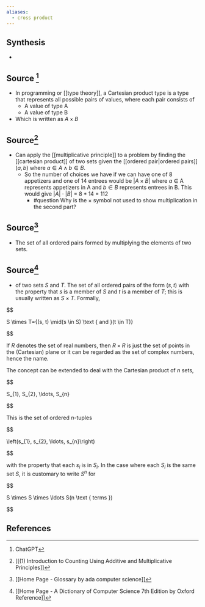 ```yaml
---
aliases:
  - cross product
---
```

## Synthesis
- 
## Source [^1]
- In programming or [[type theory]], a Cartesian product type is a type that represents all possible pairs of values, where each pair consists of
	- A value of type A
	- A value of type B
- Which is written as $A \times B$ 

## Source[^2]
- Can apply the [[multiplicative principle]] to a problem by finding the [[cartesian product]] of two sets given the [[ordered pair|ordered pairs]] $(a,b)$ where  $a \in A \land b \in B$.
	- So the number of choices we have if we can have one of 8 appetizers and one of 14 entrees would be $|A \times B|$ where $a$ $\in$ A represents appetizers in A and $b \in B$ represents entrees in B. This would give $|A|$ $\cdot$ $|B|$ = $8*14$ = $112$ 
		- #question Why is the $\times$ symbol not used to show multiplication in the second part?
## Source[^3]
- The set of all ordered pairs formed by multiplying the elements of two sets.

## Source[^4]
- of two sets $S$ and $T$. The set of all ordered pairs of the form $(s, t)$ with the property that $s$ is a member of $S$ and $t$ is a member of $T$; this is usually written as $S \times T$. Formally,

  

$$

S \times T=\{(s, t) \mid(s \in S) \text { and }(t \in T)\}

$$

  

If $R$ denotes the set of real numbers, then $R \times R$ is just the set of points in the (Cartesian) plane or it can be regarded as the set of complex numbers, hence the name.

  

The concept can be extended to deal with the Cartesian product of $n$ sets,

  

$$

S_{1}, S_{2}, \ldots, S_{n}

$$

  

This is the set of ordered $n$-tuples

  

$$

\left(s_{1}, s_{2}, \ldots, s_{n}\right)

$$

  

with the property that each $s_{i}$ is in $S_{i}$. In the case where each $S_{i}$ is the same set $S$, it is customary to write $S^{n}$ for

  

$$

S \times S \times \ldots S(n \text { terms })

$$
## References

[^1]: ChatGPT
[^2]: [[(1) Introduction to Counting Using Additive and Multiplicative Principles]]
[^3]: [[Home Page - Glossary by ada computer science]]
[^4]: [[Home Page - A Dictionary of Computer Science 7th Edition by Oxford Reference]]